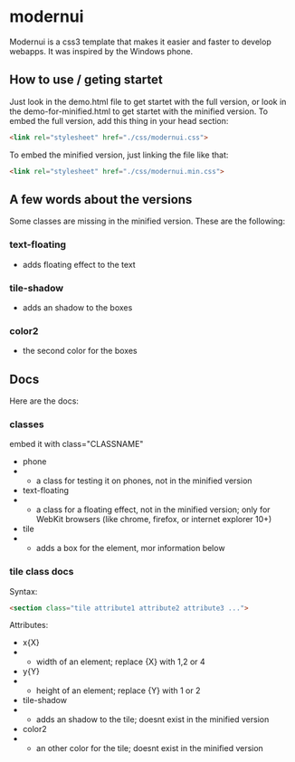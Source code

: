 # modernui
Modernui is a css3 template that makes it easier and faster to develop webapps. It was inspired by the Windows phone.
## How to use / geting startet
Just look in the demo.html file to get startet with the full version, or look in the demo-for-minified.html to get startet with the minified version.
To embed the full version, add this thing in your head section:
```html
<link rel="stylesheet" href="./css/modernui.css">
```

To embed the minified version, just linking the file like that:

```html
<link rel="stylesheet" href="./css/modernui.min.css">
```
## A few words about the versions
Some classes are missing in the minified version. These are the following:

### text-floating
- adds floating effect to the text

### tile-shadow
- adds an shadow to the boxes

### color2
- the second color for the boxes

## Docs
Here are the docs:
### classes
embed it with class="CLASSNAME"
- phone
- -    a class for testing it on phones, not in the minified version
- text-floating
- -    a class for a floating effect, not in the minified version; only for WebKit browsers (like chrome, firefox, or internet explorer 10+)
- tile
 - -   adds a box for the element, mor information below
### tile class docs
Syntax:
```html
<section class="tile attribute1 attribute2 attribute3 ...">
```
Attributes:
- x{X}
- -  width of an element; replace {X} with 1,2 or 4
- y{Y}
- -  height of an element; replace {Y} with 1 or 2
- tile-shadow
- -  adds an shadow to the tile; doesnt exist in the minified version
- color2
- -  an other color for the tile; doesnt exist in the minified version
